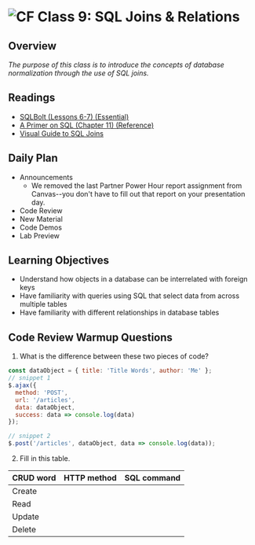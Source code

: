 ![CF](https://i.imgur.com/7v5ASc8.png)  Class 9: SQL Joins & Relations
=======
## Overview
<!-- Provide a general overview of the daily concepts and processes that will be covered in lectures and labs -->

*The purpose of this class is to introduce the concepts of database normalization through the use of SQL joins.*

## Readings
<!-- List of readings required for this content; readings being completed by the start of this lecture -->
* [SQLBolt (Lessons 6-7) (Essential)](http://sqlbolt.com/lesson/select_queries_with_joins)
* [A Primer on SQL (Chapter 11) (Reference)](https://ia801302.us.archive.org/6/items/aprimeronsql/aprimeronsql.pdf)
* [Visual Guide to SQL Joins](http://www.codeproject.com/Articles/33052/Visual-Representation-of-SQL-Joins)

## Daily Plan
- Announcements
  - We removed the last Partner Power Hour report assignment from Canvas--you don't have to fill out that report on your presentation day.
- Code Review
- New Material
- Code Demos
- Lab Preview

## Learning Objectives

- Understand how objects in a database can be interrelated with foreign keys
- Have familiarity with queries using SQL that select data from across multiple tables
- Have familiarity with different relationships in database tables

## Code Review Warmup Questions

1. What is the difference between these two pieces of code?

```js
const dataObject = { title: 'Title Words', author: 'Me' };
// snippet 1
$.ajax({
  method: 'POST',
  url: '/articles',
  data: dataObject,
  success: data => console.log(data)
});

// snippet 2
$.post('/articles', dataObject, data => console.log(data));
```

2. Fill in this table.

| CRUD word | HTTP method | SQL command |
|-----------|-------------|-------------|
| Create | | |
| Read | | |
| Update | | |
| Delete | | |
